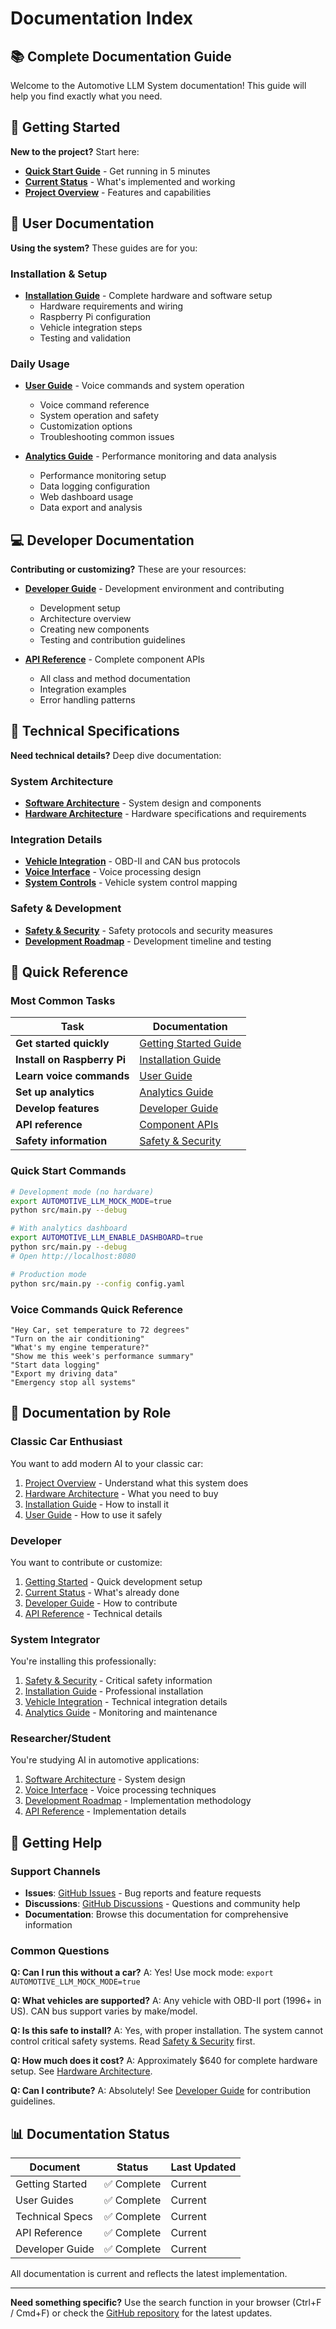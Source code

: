 # Documentation Index

## 📚 **Complete Documentation Guide**

Welcome to the Automotive LLM System documentation! This guide will help you find exactly what you need.

## 🚀 **Getting Started**

**New to the project?** Start here:

- **[Quick Start Guide](getting-started/README.md)** - Get running in 5 minutes
- **[Current Status](getting-started/current-status.md)** - What's implemented and working
- **[Project Overview](../README.md)** - Features and capabilities

## 👥 **User Documentation**

**Using the system?** These guides are for you:

### Installation & Setup
- **[Installation Guide](user-guides/installation.md)** - Complete hardware and software setup
  - Hardware requirements and wiring
  - Raspberry Pi configuration
  - Vehicle integration steps
  - Testing and validation

### Daily Usage
- **[User Guide](user-guides/user-guide.md)** - Voice commands and system operation
  - Voice command reference
  - System operation and safety
  - Customization options
  - Troubleshooting common issues

- **[Analytics Guide](user-guides/analytics-guide.md)** - Performance monitoring and data analysis
  - Performance monitoring setup
  - Data logging configuration
  - Web dashboard usage
  - Data export and analysis

## 💻 **Developer Documentation**

**Contributing or customizing?** These are your resources:

- **[Developer Guide](user-guides/developer-guide.md)** - Development environment and contributing
  - Development setup
  - Architecture overview
  - Creating new components
  - Testing and contribution guidelines

- **[API Reference](reference/api/components.md)** - Complete component APIs
  - All class and method documentation
  - Integration examples
  - Error handling patterns

## 🔧 **Technical Specifications**

**Need technical details?** Deep dive documentation:

### System Architecture
- **[Software Architecture](technical/software-architecture.md)** - System design and components
- **[Hardware Architecture](technical/hardware-architecture.md)** - Hardware specifications and requirements

### Integration Details  
- **[Vehicle Integration](technical/vehicle-integration.md)** - OBD-II and CAN bus protocols
- **[Voice Interface](technical/voice-interface.md)** - Voice processing design
- **[System Controls](technical/system-controls.md)** - Vehicle system control mapping

### Safety & Development
- **[Safety & Security](technical/safety-security.md)** - Safety protocols and security measures
- **[Development Roadmap](technical/development-roadmap.md)** - Development timeline and testing

## 📖 **Quick Reference**

### Most Common Tasks

| Task | Documentation |
|------|---------------|
| **Get started quickly** | [Getting Started Guide](getting-started/README.md) |
| **Install on Raspberry Pi** | [Installation Guide](user-guides/installation.md) |
| **Learn voice commands** | [User Guide](user-guides/user-guide.md#voice-commands-reference) |
| **Set up analytics** | [Analytics Guide](user-guides/analytics-guide.md) |
| **Develop features** | [Developer Guide](user-guides/developer-guide.md) |
| **API reference** | [Component APIs](reference/api/components.md) |
| **Safety information** | [Safety & Security](technical/safety-security.md) |

### Quick Start Commands

```bash
# Development mode (no hardware)
export AUTOMOTIVE_LLM_MOCK_MODE=true
python src/main.py --debug

# With analytics dashboard
export AUTOMOTIVE_LLM_ENABLE_DASHBOARD=true
python src/main.py --debug
# Open http://localhost:8080

# Production mode
python src/main.py --config config.yaml
```

### Voice Commands Quick Reference

```
"Hey Car, set temperature to 72 degrees"
"Turn on the air conditioning"
"What's my engine temperature?"
"Show me this week's performance summary"
"Start data logging"
"Export my driving data"
"Emergency stop all systems"
```

## 🎯 **Documentation by Role**

### **Classic Car Enthusiast**
You want to add modern AI to your classic car:
1. [Project Overview](../README.md) - Understand what this system does
2. [Hardware Architecture](technical/hardware-architecture.md) - What you need to buy
3. [Installation Guide](user-guides/installation.md) - How to install it
4. [User Guide](user-guides/user-guide.md) - How to use it safely

### **Developer**
You want to contribute or customize:
1. [Getting Started](getting-started/README.md) - Quick development setup
2. [Current Status](getting-started/current-status.md) - What's already done
3. [Developer Guide](user-guides/developer-guide.md) - How to contribute
4. [API Reference](reference/api/components.md) - Technical details

### **System Integrator**
You're installing this professionally:
1. [Safety & Security](technical/safety-security.md) - Critical safety information
2. [Installation Guide](user-guides/installation.md) - Professional installation
3. [Vehicle Integration](technical/vehicle-integration.md) - Technical integration details
4. [Analytics Guide](user-guides/analytics-guide.md) - Monitoring and maintenance

### **Researcher/Student**
You're studying AI in automotive applications:
1. [Software Architecture](technical/software-architecture.md) - System design
2. [Voice Interface](technical/voice-interface.md) - Voice processing techniques
3. [Development Roadmap](technical/development-roadmap.md) - Implementation methodology
4. [API Reference](reference/api/components.md) - Implementation details

## 🛟 **Getting Help**

### **Support Channels**
- **Issues**: [GitHub Issues](https://github.com/yourusername/automotive-llm-system/issues) - Bug reports and feature requests
- **Discussions**: [GitHub Discussions](https://github.com/yourusername/automotive-llm-system/discussions) - Questions and community help
- **Documentation**: Browse this documentation for comprehensive information

### **Common Questions**

**Q: Can I run this without a car?**
A: Yes! Use mock mode: `export AUTOMOTIVE_LLM_MOCK_MODE=true`

**Q: What vehicles are supported?**
A: Any vehicle with OBD-II port (1996+ in US). CAN bus support varies by make/model.

**Q: Is this safe to install?**
A: Yes, with proper installation. The system cannot control critical safety systems. Read [Safety & Security](technical/safety-security.md) first.

**Q: How much does it cost?**
A: Approximately $640 for complete hardware setup. See [Hardware Architecture](technical/hardware-architecture.md).

**Q: Can I contribute?**
A: Absolutely! See [Developer Guide](user-guides/developer-guide.md) for contribution guidelines.

## 📊 **Documentation Status**

| Document | Status | Last Updated |
|----------|--------|--------------|
| Getting Started | ✅ Complete | Current |
| User Guides | ✅ Complete | Current |
| Technical Specs | ✅ Complete | Current |
| API Reference | ✅ Complete | Current |
| Developer Guide | ✅ Complete | Current |

All documentation is current and reflects the latest implementation.

---

**Need something specific?** Use the search function in your browser (Ctrl+F / Cmd+F) or check the [GitHub repository](https://github.com/yourusername/automotive-llm-system) for the latest updates.